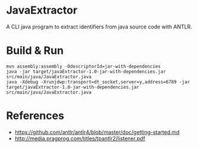 # JavaExtractor

A CLI java program to extract identifiers from java source code with ANTLR.

# Build & Run
    mvn assembly:assembly -DdescriptorId=jar-with-dependencies
    java -jar target/javaExtractor-1.0-jar-with-dependencies.jar src/main/java/JavaExtractor.java
    java -Xdebug -Xrunjdwp:transport=dt_socket,server=y,address=6789 -jar target/javaExtractor-1.0-jar-with-dependencies.jar src/main/java/JavaExtractor.java

# References
* https://github.com/antlr/antlr4/blob/master/doc/getting-started.md
* http://media.pragprog.com/titles/tpantlr2/listener.pdf
